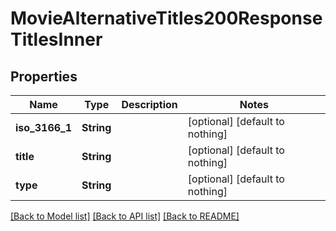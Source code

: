 # MovieAlternativeTitles200ResponseTitlesInner


## Properties
Name | Type | Description | Notes
------------ | ------------- | ------------- | -------------
**iso_3166_1** | **String** |  | [optional] [default to nothing]
**title** | **String** |  | [optional] [default to nothing]
**type** | **String** |  | [optional] [default to nothing]


[[Back to Model list]](../README.md#models) [[Back to API list]](../README.md#api-endpoints) [[Back to README]](../README.md)


